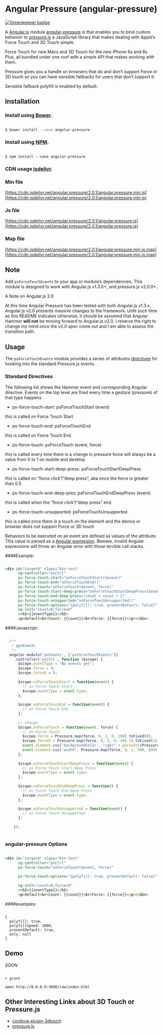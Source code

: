 # Angular Pressure (angular-pressure)

[![Greenkeeper badge](https://badges.greenkeeper.io/thierryc/angular-pressure.svg)](https://greenkeeper.io/)

A [Angular.js](https://angularjs.org/) module [angular-pressure](https://github.com/thierryc/angular-pressure) is that enables you to bind custom behavior to [pressure.js](http://pressurejs.com/) a JavaScript library that makes dealing with Apple’s Force Touch and 3D Touch simple.

Force Touch for new Macs and 3D Touch for the new iPhone 6s and 6s Plus, all bundled under one roof with a simple API that makes working with them.

Pressure gives you a handle on browsers that do and don’t support Force or 3D touch so you can have sensible fallbacks for users that don’t support it.

Sensible fallback polyfill is enabled by default.

## Installation

### Install using [Bower](http://bower.io/).

```bash 

$ bower install --save angular-pressure 

```

### Install using [NPM](https://www.npmjs.com/).

```shell 

$ npm install --save angular-pressure 

```

### CDN usage [jsdelivr](http://www.jsdelivr.com/?query=%2Fangular.pressure).

### Min file

[https://cdn.jsdelivr.net/angular.pressure/2.0.1/angular.pressure.min.js](https://cdn.jsdelivr.net/angular.pressure/2.0.1/angular.pressure.min.js)

### Js file

[https://cdn.jsdelivr.net/angular.pressure/2.0.1/angular.pressure.js](https://cdn.jsdelivr.net/angular.pressure/2.0.1/angular.pressure.js)

### Map file

[https://cdn.jsdelivr.net/angular.pressure/2.0.1/angular.pressure.min.js.map](https://cdn.jsdelivr.net/angular.pressure/2.0.1/angular.pressure.min.js.map)


## Note

Add `psForceTouchEvents` to your app or module’s dependencies. This module is designed to work with Angular.js v1.3.0+, and pressure.js v2.0.0+.

A Note on Angular.js 2.0

At this time Angular Pressure has been tested with both Angular.js v1.3.x. Angular.js v2.0 presents massive changes to the framework. Until such time as this README indicates otherwise, it should be assumed that Angular Hammer **will not** be moving forward to Angular.js v2.0. I reserve the right to change my mind once the v2.0 spec come out and I am able to assess the transition path.

## Usage

The `psForceTouchEvents` module provides a series of attributes [directives](https://docs.angularjs.org/guide/directive) for hooking into the standard Pressure.js events.

### Standard Directives

The following list shows the Hammer event and corresponding Angular directive. Events on the top level are fired every time a gesture (pressure) of that type happens.

  - ps-force-touch-start: psForceTouchStart (event)
  
  this is called on Force Touch Start

  - ps-force-touch-end: psForceTouchEnd
  
  this is called on Force Touch End

  - ps-force-touch: psForceTouch (event, force)
  
  this is called every time there is a change in pressure force will always be a value from 0 to 1 on mobile and desktop

  - ps-force-touch-start-deep-press: psForceTouchStartDeepPress
  
  this is called on “force click”/“deep press”, aka once the force is greater than 0.5

  - ps-force-touch-end-deep-pres: psForceTouchEndDeepPress (event)
  
  this is called when the “force click”/“deep press” end

  - ps-force-touch-unsupported: psForceTouchUnsupported 
  
  this is called once there is a touch on the element and the device or browser does not support Force or 3D touch

Behaviors to be executed on an event are defined as values of the attribute. This value is parsed as a [Angular expression](https://docs.angularjs.org/guide/expression). Beware, invalid Angular expressions will throw an Angular error with those terrible call stacks.


####Example:

```html

<div id="target0" class="btn-test"
      ng-controller="psCtrl"
      ps-force-touch-start="onForceTouchStart($event)"
      ps-force-touch-end="onForceTouchEnd()"
      ps-force-touch="onForceTouch($event, force)"
      ps-force-touch-start-deep-press="onForceTouchStartDeepPress($event)"
      ps-force-touch-end-deep-press="count = count + 1"
      ps-force-touch-unsupported="onForceTouchUnsupported()"
      ps-force-touch-options="{polyfill: true, preventDefault: false}"
      ng-init="count=0;force=0"
      ><h2>{{eventType}}</h2>
      <p>default<br>Count: {{count}}<br>Force: {{force}}</p></div>

```

####Javascript:

```javascript

  /**
   * @psEvents
   */
  angular.module('psEvents', ['psForceTouchEvents'])
    .controller('psCtrl', function ($scope) {
      $scope.eventType = "No events yet";
      $scope.force = 0;
      $scope.forceG = 0;
      
      $scope.onForceTouchStart = function(event) {
        // on Force Touch Start
        $scope.eventType = event.type;
      };
      
      $scope.onForceTouchEnd = function(event) {
        // on Force Touch End
      };
      
      // change
      $scope.onForceTouch = function(event, force) {
        // on Force Touch
        $scope.force = Pressure.map(force, 0, 1, 0, 100).toFixed(0);
        $scope.forceG = Pressure.map(force, 0, 1, 0, 445.7).toFixed(2) + 'g'; // force (simulation) Gram. 
        event.element.css('backgroundColor', "rgb(" + parseInt(Pressure.map(force, 0, 1, 255, 0)) + ",200," + parseInt(Pressure.map(force, 0, 1, 0, 255)) +")");
        event.element.css('width', Pressure.map(force, 0, 1, 500, 600) + "px");
      };
      
      $scope.onForceTouchStartDeepPress = function(event) {
        // on Force Touch Start Deep Press
        $scope.eventType = event.type;
      };
      
      $scope.onForceTouchEndDeepPress = function() {
        // on Force Touch End Deep Press
        $scope.eventType = event.type;
      };
      
      $scope.onForceTouchUnsupported = function(event) {
        // on Force Touch Unsupported
      };
    
    });
    
```


### angular-pressure Options

```html

<div id="target0" class="btn-test"
      ng-controller="psCtrl"
      ps-force-touch="onForceTouch($event, force)"
      
      ps-force-touch-options="{polyfill: true, preventDefault: false}"
      
      ng-init="count=0;force=0"
      ><h2>{{eventType}}</h2>
      <p>default<br>Count: {{count}}<br>Force: {{force}}</p></div>

```

####examples:

``` 

{
  polyfill: true,
  polyfillSpeed: 1000,
  preventDefault: true,
  only: null
}

```

## Demo

_SOON_


```

> grunt 

open http://0.0.0.0:3000/raw/index.html

```



## Other Interesting Links about 3D Touch or Pressure.js

- [cordova-plugin-3dtouch](https://github.com/EddyVerbruggen/cordova-plugin-3dtouch) 
- [pressure.js](http://pressurejs.com/)
